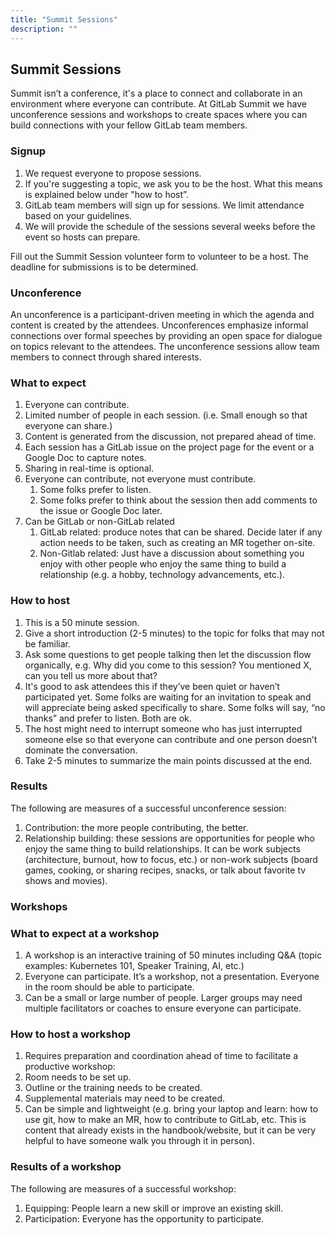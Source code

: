 ```yaml
---
title: "Summit Sessions"
description: ""
---
```


## Summit Sessions

Summit isn’t a conference, it's a place to connect and collaborate in an environment where everyone can contribute. At GitLab Summit we have unconference sessions and workshops to create spaces where you can build connections with your fellow GitLab team members.

### Signup

1. We request everyone to propose sessions.
1. If you're suggesting a topic, we ask you to be the host. What this means is explained below under "how to host”.
1. GitLab team members will sign up for sessions. We limit attendance based on your guidelines.
1. We will provide the schedule of the sessions several weeks before the event so hosts can prepare.

Fill out the Summit Session volunteer form to volunteer to be a host. The deadline for submissions is to be determined.

### Unconference

An unconference is a participant-driven meeting in which the agenda and content is created by the attendees. Unconferences emphasize informal connections over formal speeches by providing an open space for dialogue on topics relevant to the attendees. The unconference sessions allow team members to connect through shared interests.

### What to expect

1. Everyone can contribute.
1. Limited number of people in each session. (i.e. Small enough so that everyone can share.)
1. Content is generated from the discussion, not prepared ahead of time.
1. Each session has a GitLab issue on the project page for the event or a Google Doc to capture notes.
1. Sharing in real-time is optional.
1. Everyone can contribute, not everyone must contribute.
   1. Some folks prefer to listen.
   1. Some folks prefer to think about the session then add comments to the issue or Google Doc later.
1. Can be GitLab or non-GitLab related
   1. GitLab related: produce notes that can be shared. Decide later if any action needs to be taken, such as creating an MR together on-site.
   1. Non-Gitlab related: Just have a discussion about something you enjoy with other people who enjoy the same thing to build a relationship (e.g. a hobby, technology advancements, etc.).

### How to host

1. This is a 50 minute session.
1. Give a short introduction (2-5 minutes) to the topic for folks that may not be familiar.
1. Ask some questions to get people talking then let the discussion flow organically, e.g. Why did you come to this session? You mentioned X, can you tell us more about that?
1. It's good to ask attendees this if they’ve been quiet or haven’t participated yet. Some folks are waiting for an invitation to speak and will appreciate being asked specifically to share. Some folks will say, “no thanks” and prefer to listen. Both are ok.
1. The host might need to interrupt someone who has just interrupted someone else so that everyone can contribute and one person doesn’t dominate the conversation.
1. Take 2-5 minutes to summarize the main points discussed at the end.

### Results

The following are measures of a successful unconference session:

1. Contribution: the more people contributing, the better.
1. Relationship building: these sessions are opportunities for people who enjoy the same thing to build relationships. It can be work subjects (architecture, burnout, how to focus, etc.) or non-work subjects (board games, cooking, or sharing recipes, snacks, or talk about favorite tv shows and movies).

### Workshops

### What to expect at a workshop

1. A workshop is an interactive training of 50 minutes including Q&A (topic examples: Kubernetes 101, Speaker Training, AI, etc.)
1. Everyone can participate. It’s a workshop, not a presentation. Everyone in the room should be able to participate.
1. Can be a small or large number of people. Larger groups may need multiple facilitators or coaches to ensure everyone can participate.

### How to host a workshop

1. Requires preparation and coordination ahead of time to facilitate a productive workshop:
1. Room needs to be set up.
1. Outline or the training needs to be created.
1. Supplemental materials may need to be created.
1. Can be simple and lightweight (e.g. bring your laptop and learn: how to use git, how to make an MR, how to contribute to GitLab, etc. This is content that already exists in the handbook/website, but it can be very helpful to have someone walk you through it in person).

### Results of a workshop

The following are measures of a successful workshop:

1. Equipping: People learn a new skill or improve an existing skill.
1. Participation: Everyone has the opportunity to participate.
